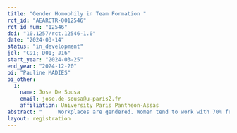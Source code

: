 ```yaml
---
title: "Gender Homophily in Team Formation "
rct_id: "AEARCTR-0012546"
rct_id_num: "12546"
doi: "10.1257/rct.12546-1.0"
date: "2024-03-14"
status: "in_development"
jel: "C91; D01; J16"
start_year: "2024-03-25"
end_year: "2024-12-20"
pi: "Pauline MADIES"
pi_other:
  1:
    name: Jose De Sousa
    email: jose.de-sousa@u-paris2.fr
    affiliation: University Paris Pantheon-Assas
abstract: "     Workplaces are gendered. Women tend to work with 70% female colleagues, while men work with only 30% female colleagues. This significant gender segregation in the workplace is linked to the gender wage gap. A large body of literature also indicates that people tend to associate with others of the same gender, a tendency known as 'Gender Homophily.' This homophily may further contribute to gender segregation in the labor market, as it suggests a desire to interact with same-gender coworkers. We test this hypothesis in a lab experiment in which we allow participants to sort into teams endogenously. First, we measure gender homophily by studying whether women choose to team up with women, and men with men. Second, we delve further into the mechanisms behind gender homophily by introducing a new experiment that varies the prominence and visibility of errors across different treatments."
layout: registration
---
```


